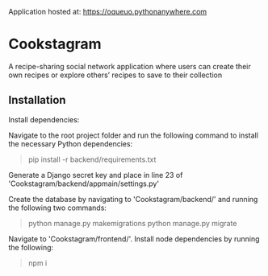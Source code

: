 Application hosted at: https://oqueuo.pythonanywhere.com

<h1>Cookstagram</h1>

A recipe-sharing social network application where users can create their own recipes or explore others’ recipes to save to their collection

<h2>Installation</h2>

Install dependencies:

Navigate to the root project folder and run the following command to install the necessary Python dependencies:

> pip install -r backend/requirements.txt

Generate a Django secret key and place in line 23 of 'Cookstagram/backend/appmain/settings.py'

Create the database by navigating to 'Cookstagram/backend/' and running the following two commands:

> python manage.py makemigrations
> python manage.py migrate


Navigate to 'Cookstagram/frontend/'. Install node dependencies by running the following:

> npm i
